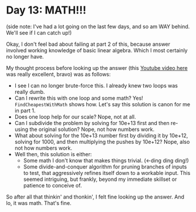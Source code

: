 # Day 13: MATH!!!

(side note: I've had a lot going on the last few days, and so am WAY behind. We'll see if I can catch up!)

Okay, I don't feel bad about failing at part 2 of this, because answer involved working knowledge of basic linear algebra. Which I most certainly no longer have.

My thought process before looking up the answer (this [Youtube video here](https://www.youtube.com/watch?v=-5J-DAsWuJc) was really excellent, bravo) was as follows:

* I see I can no longer brute-force this. I already knew two loops was really dumb.
* Can I rewrite this with one loop and some math? Yes! `FindCheapestWithMath` shows how. Let's say this solution is canon for me in part 1.
* Does one loop help for our scale? Nope, not at all.
* Can I subdivide the problem by solving for 10e+13 first and then re-using the original solution? Nope, not how numbers work.
* What about solving for the 10e+13 number first by dividing it by 10e+12, solving for 1000, and then multiplying the pushes by 10e+12? Nope, also not how numbers work.
* Well then, this solution is either:
  * Some math I don't know that makes things trivial. (<-ding ding ding!)
  * Some divide-and-conquer algorithm for pruning branches of inputs to test, that aggressively refines itself down to a workable input. This seemed intriguing, but frankly, beyond my immediate skillset or patience to conceive of.

So after all that thinkin' and thonkin', I felt fine looking up the answer. And lo, it was math. That's fine.